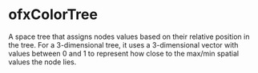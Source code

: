 # ofxColorTree

A space tree that assigns nodes values based on their relative position in the tree. 
For a 3-dimensional tree, it uses a 3-dimensional vector with values between 0 and 1 to represent how close to the max/min spatial values the node lies.
